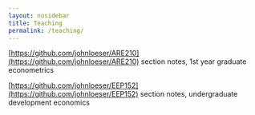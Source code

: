 ```yaml
---
layout: nosidebar
title: Teaching
permalink: /teaching/
---
```


[https://github.com/johnloeser/ARE210](https://github.com/johnloeser/ARE210) section notes, 1st year graduate econometrics

[https://github.com/johnloeser/EEP152](https://github.com/johnloeser/EEP152) section notes, undergraduate development economics
